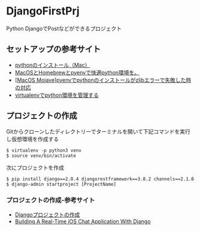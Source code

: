 # DjangoFirstPrj
Python DjangoでPostなどができるプロジェクト

## セットアップの参考サイト

* [pythonのインストール（Mac）](https://qiita.com/okhrn/items/935cf187aec5cf144558)
* [MacOSとHomebrewとpyenvで快適python環境を。](https://qiita.com/crankcube@github/items/15f06b32ec56736fc43a)
* [[MacOS Mojave]pyenvでpythonのインストールがzlibエラーで失敗した時の対応](https://qiita.com/zreactor/items/c3fd04417e0d61af0afe)
* [virtualenvでpython環境を管理する](https://qiita.com/caad1229/items/325ca5c8ad198b0ebce7)

## プロジェクトの作成

Gitからクローンしたディレクトリーでターミナルを開いて下記コマンドを実行し仮想環境を作成する

```
$ virtualenv -p python3 venv
$ source venv/bin/activate
```

次にプロジェクトを作成
```
$ pip install django==2.0.4 djangorestframework==3.8.2 channels==2.1.0
$ django-admin startproject [ProjectName]
```

### プロジェクトの作成-参考サイト
* [Djangoプロジェクトの作成](https://www.python-izm.com/web/django/django_project/)
* [Building A Real-Time iOS Chat Application With Django](http://lucasjackson.io/realtime-ios-chat-with-django/)
